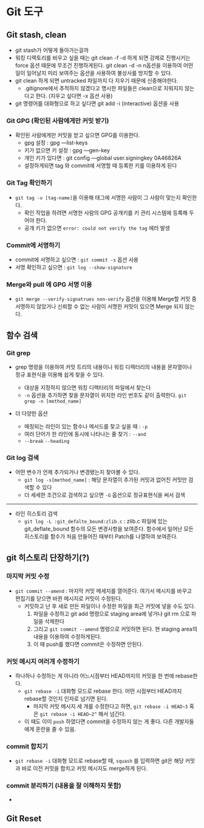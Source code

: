 # Git 도구

## Git stash, clean
- git stash가 어떻게 돌아가는걸까
- 워킹 디렉토리를 비우고 싶을 때는 git clean -f -d 하게 되면 강제로 진행시키는 force 옵션 때문에 무조건 진행하게된다. git clean -d -n n옵션을 이용하여 어떤 일이 일어날지 미리 보여주는 옵션을 사용하여 불상사를 방지할 수 있다.
- git clean 하게 되면 untracked 파일까지 다 지우기 때문에 신중해야한다.
    - .gitignore에서 추적하지 않겠다고 명시한 파일들은 clean으로 지워지지 않는다고 한다. (지우고 싶다면 -x 옵션 사용)
- git 명령어를 대화형으로 하고 싶다면 git add -i (interactive) 옵션을 사용

### Git GPG (확인된 사람에게만 커밋 받기)
- 확인된 사람에게만 커밋을 받고 싶으면 GPG를 이용한다.
    - gpg 설정 : gpg —list-keys
    - 키가 없으면 키 설정 : gpg —gen-key
    - 개인 키가 있다면 : git config —global user.signingkey 0A46826A
    - 설정하게되면 tag 와 commit에 서명할 때 등록한 키를 이용하게 된다

### Git Tag 확인하기
- ```git tag -v [tag-name]```을 이용해 태그에 서명한 사람이 그 사람이 맞는지 확인한다.
    - 확인 작업을 하려면 서명한 사람의 GPG 공개키를 키 관리 시스템에 등록해 두어야 한다.
    - 공개 키가 없으면 ```error: could not verify the tag``` 에러 발생

### Commit에 서명하기
- commit에 서명하고 싶으면 : ```git commit -s``` 옵션 사용
- 서명 확인하고 싶으면 : ```git log --show-signature```

### Merge와 pull 에 GPG 서명 이용
- ```git merge --verify-signatrues non-verify``` 옵션을 이용해 Merge할 커밋 중 서명하지 않았거나 신뢰할 수 없는 사람이 서명한 커밋이 있으면 Merge 되지 않는다.

## 함수 검색

### Git grep
- grep 명령을 이용하여 커밋 트리의 내용이나 워킹 디렉터리의 내용을 문자열이나 정규 표현식을 이용해 쉽게 찾을 수 있다.
    - 대상을 지정하지 않으면 워킹 디렉터리의 파일에서 찾는다
    - ```-n``` 옵션을 추가하면 찾을 문자열이 위치한 라인 번호도 같이 출력한다. ```git grep -n [method_name]```

- 더 다양한 옵션
    - 매칭되는 라인이 있는 함수나 메서드를 찾고 싶을 때 : ```-p```
    - 여러 단어가 한 라인에 동시에 나타나는 줄 찾기 : ```--and```
    - ```--break``` ```--heading```

### Git log 검색
- 어떤 변수가 언제 추가되거나 변경됐는지 찾아볼 수 있다.
    - ```git log -s[method_name]``` : 해당 문자열이 추가된 커밋과 없어진 커밋만 검색할 수 있다
    - 더 세세한 조건으로 검색하고 싶으면 ```-G``` 옵션으로 정규표현식을 써서 검색
---
- 라인 히스토리 검색
    - ```git log -L :git_defalte_bound:zlib.c``` : zlib.c 파일에 있는 git_deflate_bound 함수의 모든 변경사항을 보여준다. 함수에서 일어난 모든 히스토리를 함수가 처음 만들어진 때부터 Patch를 나열하여 보여준다.

## git 히스토리 단장하기(?)

### 마지막 커밋 수정
- ```git commit --amend``` : 마지막 커밋 메세지를 열어준다. 여기서 메시지를 바꾸고 편집기를 닫으면 바뀐 메시지로 커밋이 수정된다.
    - 커밋하고 난 후 새로 만든 파일이나 수정한 파일을 최근 커밋에 넣을 수도 있다.
        1. 파일을 수정하고 git add 명령으로 staging area에 넣거나 git rm 으로 파일을 삭제한다
        2. 그리고 ```git commit --amend``` 명령으로 커밋하면 된다. 현 staging area의 내용을 이용하여 수정하게된다.
        3. 이 때 push를 했다면 commit은 수정하면 안된다.
    
### 커밋 메시지 여러개 수정하기
- 하나하나 수정하는 게 아니라 어느시점부터 HEAD까지의 커밋을 한 번에 rebase한다.
    - ```git rebase -i``` 대화형 모드로 rebase 한다. 어떤 시점부터 HEAD까지 rebase할 것인지 인자로 넘기면 된다.
        - 마지막 커밋 메시지 세 개를 수정한다고 하면, ```git rebase -i HEAD~3``` 혹은 ```git rebase -i HEAD~2^``` 해서 넘긴다.
    - 이 때도 이미 ```push``` 하였다면 commit을 수정하지 않는 게 좋다. 다른 개발자들에게 혼란을 줄 수 있음.

### commit 합치기
- ```git rebase -i``` 대화형 모드로 rebase할 때, ```squash``` 를 입력하면 git은 해당 커밋과 바로 이전 커밋을 합치고 커밋 메시지도 merge하게 된다.

### commit 분리하기 (내용을 잘 이해하지 못함)
-

## Git Reset